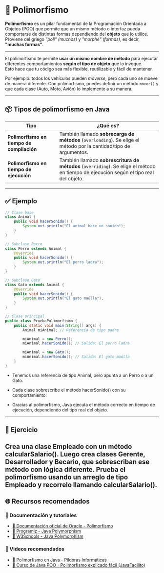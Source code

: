 # 🔷 Polimorfismo 


**Polimorfismo** es un pilar fundamental de la Programación Orientada a Objetos (POO) que permite que un mismo método o interfaz pueda comportarse de distintas formas dependiendo del **objeto** que lo utilice. Proviene del griego *"poli" (muchos)* y *"morphé" (formas)*, es decir, **"muchas formas"**.

---


El polimorfismo te permite **usar un mismo nombre de método** para ejecutar diferentes comportamientos **según el tipo de objeto** que lo invoque.  
Esto hace que tu código sea más flexible, reutilizable y fácil de mantener.

Por ejemplo: todos los vehículos pueden *moverse*, pero cada uno se mueve de manera diferente. Con polimorfismo, puedes definir un método `mover()` y que cada clase (Auto, Moto, Avión) lo implemente a su manera.

---

## 📦 Tipos de polimorfismo en Java

| Tipo                      | ¿Qué es?                                                                 |
|---------------------------|---------------------------------------------------------------------------|
| **Polimorfismo en tiempo de compilación** | También llamado **sobrecarga de métodos** (`overloading`). Se elige el método por la cantidad/tipo de argumentos. |
| **Polimorfismo en tiempo de ejecución**   | También llamado **sobrescritura de métodos** (`overriding`). Se elige el método en tiempo de ejecución según el tipo real del objeto. |

---

## ✅ Ejemplo 

```java
// Clase base
class Animal {
    public void hacerSonido() {
        System.out.println("El animal hace un sonido");
    }
}

// Subclase Perro
class Perro extends Animal {
    @Override
    public void hacerSonido() {
        System.out.println("El perro ladra");
    }
}

// Subclase Gato
class Gato extends Animal {
    @Override
    public void hacerSonido() {
        System.out.println("El gato maúlla");
    }
}

// Clase principal
public class PruebaPolimorfismo {
    public static void main(String[] args) {
        Animal miAnimal; // Referencia de tipo padre

        miAnimal = new Perro();
        miAnimal.hacerSonido(); // Salida: El perro ladra

        miAnimal = new Gato();
        miAnimal.hacerSonido(); // Salida: El gato maúlla
    }
}
```
- Tenemos una referencia de tipo Animal, pero apunta a un Perro o a un Gato.

- Cada clase sobrescribe el método hacerSonido() con su comportamiento.

- Gracias al polimorfismo, Java ejecuta el método correcto en tiempo de ejecución, dependiendo del tipo real del objeto.
- ---
## 🧪 Ejercicio 

Crea una clase Empleado con un método calcularSalario().
Luego crea clases Gerente, Desarrollador y Becario, que sobrescriban ese método con lógica diferente.
Prueba el polimorfismo usando un arreglo de tipo Empleado y recorrelo llamando calcularSalario().
----
## 🌐 Recursos recomendados

### 📘 Documentación y tutoriales

- [📘 Documentación oficial de Oracle - Polimorfismo](https://docs.oracle.com/javase/tutorial/java/IandI/polymorphism.html)
- [🧠 Programiz - Java Polymorphism](https://www.programiz.com/java-programming/polymorphism)
- [🧠 W3Schools - Java Polymorphism](https://www.w3schools.com/java/java_polymorphism.asp)

### 🎥 Videos recomendados

- [🎥 Polimorfismo en Java - Píldoras Informáticas](https://www.youtube.com/watch?v=Do7Orv8jL9g)
- [🎥 Curso de Java POO - Polimorfismo explicado fácil (JavaFacilito)](https://www.youtube.com/watch?v=tMTOluJvC7I)


